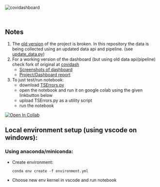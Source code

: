 ![covidashboard](https://socialify.git.ci/majimearun/covidashboard/image?description=1&font=KoHo&forks=1&language=1&pattern=Signal&stargazers=1&theme=Dark)

<br>

## Notes
1. The [old version](https://github.com/anandrajaram21/covidash) of the project is broken. In this repository the data is being collected using an updated data api and pipeline. (see [update_data.py](update_data.py))
2. For a working version of the dashboard (but using old data api/pipeline) check fork of original at [covidash](https://github.com/anirudhlakhotia/covidash)
    - [Screenshots of dashboard](https://drive.google.com/file/d/1ykqFnPSMWK4rBdFzl-4S9nE6GUAbD2qi/view?usp=sharing)
    - [Project/Dashboard report](https://drive.google.com/file/d/1ASTxyQcch860FQVMqSMhQsaxIkiqG4pG/view?usp=sharing)
3. To just test/run notebook:
   - download [TSErrors.py](https://github.com/majimearun/covid-analysis/blob/main/src/TSErrors.py)
   - open the notebook and run it on google colab using the given linkbutton below
   - upload TSErrors.py as a utility script
   - run the notebook

[![Open In Collab](https://colab.research.google.com/assets/colab-badge.svg)](https://colab.research.google.com/drive/1Cbt9Bj6c9-10vqdpvI6Fcbx1WmUQP6Pg?usp=sharing)


## Local environment setup (using vscode on windows):

### Using anaconda/miniconda:

- Create environment:
  ```
  conda env create -f environment.yml
  ```

- Choose new env kernel in vscode and run notebook

